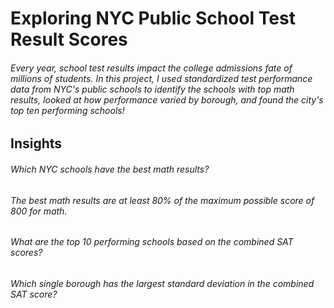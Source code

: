 # Exploring NYC Public School Test Result Scores
###### Every year, school test results impact the college admissions fate of millions of students. In this project, I used standardized test performance data from NYC's public schools to identify the schools with top math results, looked at how performance varied by borough, and found the city's top ten performing schools!
## Insights
###### Which NYC schools have the best math results?
###### The best math results are at least 80% of the *maximum possible score of 800* for math.
###### What are the top 10 performing schools based on the combined SAT scores?
###### Which single borough has the largest standard deviation in the combined SAT score?
